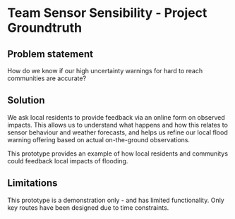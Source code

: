 # Team Sensor Sensibility - Project Groundtruth

## Problem statement
How do we know if our high uncertainty warnings for hard to reach communities are accurate?

## Solution
We ask local residents to provide feedback via an online form on observed impacts. This allows us to understand what happens and how this relates to sensor behaviour and weather forecasts, and helps us refine our local flood warning offering based on actual on-the-ground observations.

This prototype provides an example of how local residents and communitys could feedback local impacts of flooding.

## Limitations
This prototype is a demonstration only - and has limited functionality. Only key routes have been designed due to time constraints.
